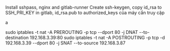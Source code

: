 Install sshpass, nginx and gitlab-runner
Create ssh-keygen, copy id_rsa to SSH_PRI_KEY in gitlab, id_rsa.pub to authorized_keys của máy cần truy cập

a

sudo iptables -t nat -A PREROUTING -p tcp --dport 80 -j DNAT --to-destination 192.168.3.39:80
sudo iptables -t nat -A POSTROUTING -p tcp -d 192.168.3.39 --dport 80 -j SNAT --to-source 192.168.3.87
